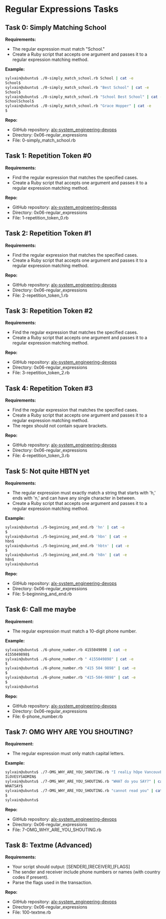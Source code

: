 # Regular Expressions Tasks

## Task 0: Simply Matching School

**Requirements:**
- The regular expression must match "School."
- Create a Ruby script that accepts one argument and passes it to a regular expression matching method.

**Example:**
```bash
sylvain@ubuntu$ ./0-simply_match_school.rb School | cat -e
School$
sylvain@ubuntu$ ./0-simply_match_school.rb "Best School" | cat -e
School$
sylvain@ubuntu$ ./0-simply_match_school.rb "School Best School" | cat -e
SchoolSchool$
sylvain@ubuntu$ ./0-simply_match_school.rb "Grace Hopper" | cat -e
$
```

**Repo:**
- GitHub repository: [alx-system_engineering-devops](https://github.com/username/alx-system_engineering-devops)
- Directory: 0x06-regular_expressions
- File: 0-simply_match_school.rb

## Task 1: Repetition Token #0

**Requirements:**
- Find the regular expression that matches the specified cases.
- Create a Ruby script that accepts one argument and passes it to a regular expression matching method.

**Repo:**
- GitHub repository: [alx-system_engineering-devops](https://github.com/username/alx-system_engineering-devops)
- Directory: 0x06-regular_expressions
- File: 1-repetition_token_0.rb

## Task 2: Repetition Token #1

**Requirements:**
- Find the regular expression that matches the specified cases.
- Create a Ruby script that accepts one argument and passes it to a regular expression matching method.

**Repo:**
- GitHub repository: [alx-system_engineering-devops](https://github.com/username/alx-system_engineering-devops)
- Directory: 0x06-regular_expressions
- File: 2-repetition_token_1.rb

## Task 3: Repetition Token #2

**Requirements:**
- Find the regular expression that matches the specified cases.
- Create a Ruby script that accepts one argument and passes it to a regular expression matching method.

**Repo:**
- GitHub repository: [alx-system_engineering-devops](https://github.com/username/alx-system_engineering-devops)
- Directory: 0x06-regular_expressions
- File: 3-repetition_token_2.rb

## Task 4: Repetition Token #3

**Requirements:**
- Find the regular expression that matches the specified cases.
- Create a Ruby script that accepts one argument and passes it to a regular expression matching method.
- The regex should not contain square brackets.

**Repo:**
- GitHub repository: [alx-system_engineering-devops](https://github.com/username/alx-system_engineering-devops)
- Directory: 0x06-regular_expressions
- File: 4-repetition_token_3.rb

## Task 5: Not quite HBTN yet

**Requirements:**
- The regular expression must exactly match a string that starts with 'h,' ends with 'n,' and can have any single character in between.
- Create a Ruby script that accepts one argument and passes it to a regular expression matching method.

**Example:**
```bash
sylvain@ubuntu$ ./5-beginning_and_end.rb 'hn' | cat -e
$
sylvain@ubuntu$ ./5-beginning_and_end.rb 'hbn' | cat -e
hbn$
sylvain@ubuntu$ ./5-beginning_and_end.rb 'hbtn' | cat -e
$
sylvain@ubuntu$ ./5-beginning_and_end.rb 'h8n' | cat -e
h8n$
sylvain@ubuntu$
```

**Repo:**
- GitHub repository: [alx-system_engineering-devops](https://github.com/username/alx-system_engineering-devops)
- Directory: 0x06-regular_expressions
- File: 5-beginning_and_end.rb

## Task 6: Call me maybe

**Requirement:**
- The regular expression must match a 10-digit phone number.

**Example:**
```bash
sylvain@ubuntu$ ./6-phone_number.rb 4155049898 | cat -e
4155049898$
sylvain@ubuntu$ ./6-phone_number.rb " 4155049898" | cat -e
$
sylvain@ubuntu$ ./6-phone_number.rb "415 504 9898" | cat -e
$
sylvain@ubuntu$ ./6-phone_number.rb "415-504-9898" | cat -e
$
sylvain@ubuntu$
```

**Repo:**
- GitHub repository: [alx-system_engineering-devops](https://github.com/username/alx-system_engineering-devops)
- Directory: 0x06-regular_expressions
- File: 6-phone_number.rb

## Task 7: OMG WHY ARE YOU SHOUTING?

**Requirement:**
- The regular expression must only match capital letters.

**Example:**
```bash
sylvain@ubuntu$ ./7-OMG_WHY_ARE_YOU_SHOUTING.rb "I realLy hOpe VancouvEr posseSs Yummy Soft vAnilla Dupper Mint Ice Nutella cream" | cat -e
ILOVESYSADMIN$
sylvain@ubuntu$ ./7-OMG_WHY_ARE_YOU_SHOUTING.rb "WHAT do you SAY?" | cat -e
WHATSAY$
sylvain@ubuntu$ ./7-OMG_WHY_ARE_YOU_SHOUTING.rb "cannot read you" | cat -e
$
sylvain@ubuntu$
```

**Repo:**
- GitHub repository: [alx-system_engineering-devops](https://github.com/username/alx-system_engineering-devops)
- Directory: 0x06-regular_expressions
- File: 7-OMG_WHY_ARE_YOU_SHOUTING.rb

## Task 8: Textme (Advanced)

**Requirements:**
- Your script should output: [SENDER],[RECEIVER],[FLAGS]
- The sender and receiver include phone numbers or names (with country codes if present).
- Parse the flags used in the transaction.

**Repo:**
- GitHub repository: [alx-system_engineering-devops](https://github.com/username/alx-system_engineering-devops)
- Directory: 0x06-regular_expressions
- File: 100-textme.rb
